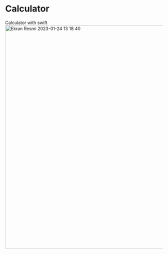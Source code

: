 # Calculator
 Calculator with swift
<img width="714" alt="Ekran Resmi 2023-01-24 13 18 40" src="https://user-images.githubusercontent.com/71966913/214268855-988a3e22-1ecf-40eb-9da6-e45be7fa46cc.png">
